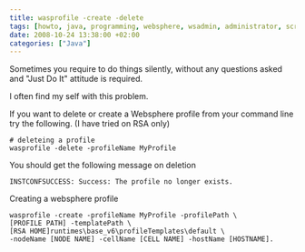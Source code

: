 ```yaml
---
title: wasprofile -create -delete
tags: [howto, java, programming, websphere, wsadmin, administrator, scripting, sysadmin, ibm, jython, jdbc, wasprofile]
date: 2008-10-24 13:38:00 +02:00
categories: ["Java"]
---
```




Sometimes you require to do things silently, without any questions asked and "Just Do It" attitude is required.

I often find my self with this problem.

If you want to delete or create a Websphere profile from your command line try the following. (I have tried on RSA only)

	# deleteing a profile
	wasprofile -delete -profileName MyProfile


You should get the following message on deletion

	INSTCONFSUCCESS: Success: The profile no longer exists.

Creating a websphere profile

	wasprofile -create -profileName MyProfile -profilePath \
	[PROFILE PATH] -templatePath \
	[RSA HOME]runtimes\base_v6\profileTemplates\default \
	-nodeName [NODE NAME] -cellName [CELL NAME] -hostName [HOSTNAME].
